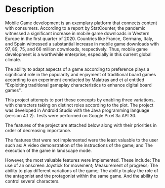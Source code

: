 # Description
Mobile Game development is an exemplary platform that connects content with consumers. According to a report by StatCounter, the pandemic witnessed a significant increase in mobile game downloads in Western Europe in the first quarter of 2020. Countries like France, Germany, Italy, and Spain witnessed a substantial increase in mobile game downloads with 97, 89, 75, and 66 million downloads, respectively. Thus, mobile game development is a worthwhile enterprise, especially in this current global climate.

The ability to adapt aspects of a game according to preference plays a significant role in the popularity and enjoyment of traditional board games according to an experiment conducted by Malatras and et al entitled “Exploiting traditional gameplay characteristics to enhance digital board games".

This project attempts to port these concepts by enabling three variations, with characters taking on distinct roles according to the plot. The project was developed in Android Studio with the Java programming language (version 4.1.2). Tests were performed on Google Pixel 3a API 30.

The features of the project are attached below along with their priorities in order of decreasing importance. 

The features that were not implemented were the least valuable to the user such as:
A video demonstration of the instructions of the game; and
The execution of the game in landscape mode. 

However, the most valuable features were implemented. These include:
The use of an onscreen Joystick for movement;
Measurement of progress;
The ability to play different variations of the game;
The ability to play the role of the antagonist and the protagonist within the same game. 
And the ability to control several characters.

